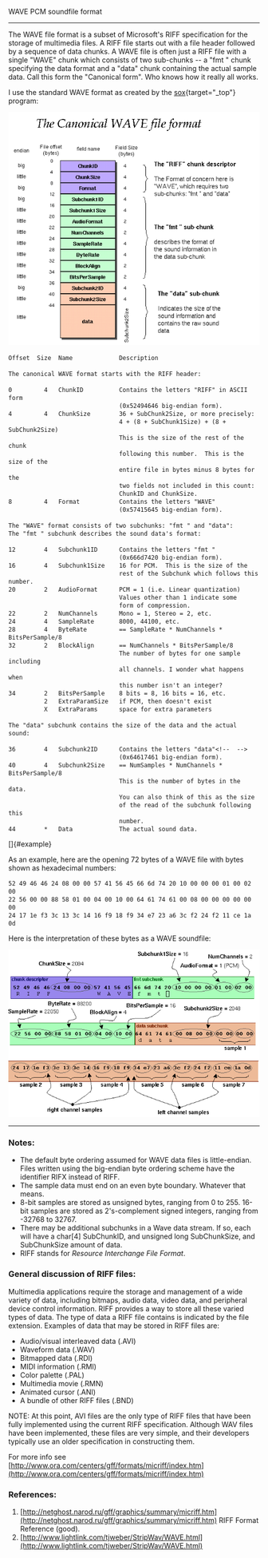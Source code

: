 WAVE PCM soundfile format

------------------------------------------------------------------------

The WAVE file format is a subset of Microsoft\'s RIFF specification for
the storage of multimedia files. A RIFF file starts out with a file
header followed by a sequence of data chunks. A WAVE file is often just
a RIFF file with a single \"WAVE\" chunk which consists of two
sub-chunks \-- a \"fmt \" chunk specifying the data format and a
\"data\" chunk containing the actual sample data. Call this form the
\"Canonical form\". Who knows how it really all works.

I use the standard WAVE format as created by the
[sox](http://www.spies.com/Sox/){target="_top"} program:

![Alt text](image-1.png)

    Offset  Size  Name             Description

    The canonical WAVE format starts with the RIFF header:

    0         4   ChunkID          Contains the letters "RIFF" in ASCII form
                                   (0x52494646 big-endian form).
    4         4   ChunkSize        36 + SubChunk2Size, or more precisely:
                                   4 + (8 + SubChunk1Size) + (8 + SubChunk2Size)
                                   This is the size of the rest of the chunk 
                                   following this number.  This is the size of the 
                                   entire file in bytes minus 8 bytes for the
                                   two fields not included in this count:
                                   ChunkID and ChunkSize.
    8         4   Format           Contains the letters "WAVE"
                                   (0x57415645 big-endian form).

    The "WAVE" format consists of two subchunks: "fmt " and "data":
    The "fmt " subchunk describes the sound data's format:

    12        4   Subchunk1ID      Contains the letters "fmt "
                                   (0x666d7420 big-endian form).
    16        4   Subchunk1Size    16 for PCM.  This is the size of the
                                   rest of the Subchunk which follows this number.
    20        2   AudioFormat      PCM = 1 (i.e. Linear quantization)
                                   Values other than 1 indicate some 
                                   form of compression.
    22        2   NumChannels      Mono = 1, Stereo = 2, etc.
    24        4   SampleRate       8000, 44100, etc.
    28        4   ByteRate         == SampleRate * NumChannels * BitsPerSample/8
    32        2   BlockAlign       == NumChannels * BitsPerSample/8
                                   The number of bytes for one sample including
                                   all channels. I wonder what happens when
                                   this number isn't an integer?
    34        2   BitsPerSample    8 bits = 8, 16 bits = 16, etc.
              2   ExtraParamSize   if PCM, then doesn't exist
              X   ExtraParams      space for extra parameters

    The "data" subchunk contains the size of the data and the actual sound:

    36        4   Subchunk2ID      Contains the letters "data"<!--  -->
                                   (0x64617461 big-endian form).
    40        4   Subchunk2Size    == NumSamples * NumChannels * BitsPerSample/8
                                   This is the number of bytes in the data.
                                   You can also think of this as the size
                                   of the read of the subchunk following this 
                                   number.
    44        *   Data             The actual sound data.

[]{#example}

As an example, here are the opening 72 bytes of a WAVE file with bytes
shown as hexadecimal numbers:

    52 49 46 46 24 08 00 00 57 41 56 45 66 6d 74 20 10 00 00 00 01 00 02 00 
    22 56 00 00 88 58 01 00 04 00 10 00 64 61 74 61 00 08 00 00 00 00 00 00 
    24 17 1e f3 3c 13 3c 14 16 f9 18 f9 34 e7 23 a6 3c f2 24 f2 11 ce 1a 0d 

Here is the interpretation of these bytes as a WAVE soundfile:

![Alt text](image.png)

------------------------------------------------------------------------

### Notes:

-   The default byte ordering assumed for WAVE data files is
    little-endian. Files written using the big-endian byte ordering
    scheme have the identifier RIFX instead of RIFF.
-   The sample data must end on an even byte boundary. Whatever that
    means.
-   8-bit samples are stored as unsigned bytes, ranging from 0 to 255.
    16-bit samples are stored as 2\'s-complement signed integers,
    ranging from -32768 to 32767.
-   There may be additional subchunks in a Wave data stream. If so, each
    will have a char\[4\] SubChunkID, and unsigned long SubChunkSize,
    and SubChunkSize amount of data.
-   RIFF stands for *Resource Interchange File Format*.

### General discussion of RIFF files:

Multimedia applications require the storage and management of a wide
variety of data, including bitmaps, audio data, video data, and
peripheral device control information. RIFF provides a way to store all
these varied types of data. The type of data a RIFF file contains is
indicated by the file extension. Examples of data that may be stored in
RIFF files are:

-   Audio/visual interleaved data (.AVI)
-   Waveform data (.WAV)
-   Bitmapped data (.RDI)
-   MIDI information (.RMI)
-   Color palette (.PAL)
-   Multimedia movie (.RMN)
-   Animated cursor (.ANI)
-   A bundle of other RIFF files (.BND)

NOTE: At this point, AVI files are the only type of RIFF files that have
been fully implemented using the current RIFF specification. Although
WAV files have been implemented, these files are very simple, and their
developers typically use an older specification in constructing them.

For more info see
[http://www.ora.com/centers/gff/formats/micriff/index.htm](http://www.ora.com/centers/gff/formats/micriff/index.htm)

### References:

1.  [http://netghost.narod.ru/gff/graphics/summary/micriff.htm](http://netghost.narod.ru/gff/graphics/summary/micriff.htm)
    RIFF Format Reference (good).
2.  [http://www.lightlink.com/tjweber/StripWav/WAVE.html](http://www.lightlink.com/tjweber/StripWav/WAVE.html)



